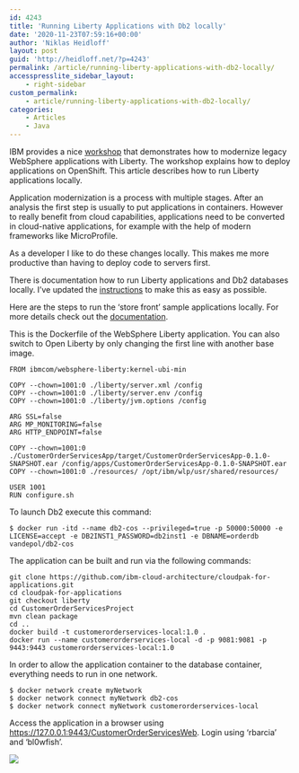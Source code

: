 ```yaml
---
id: 4243
title: 'Running Liberty Applications with Db2 locally'
date: '2020-11-23T07:59:16+00:00'
author: 'Niklas Heidloff'
layout: post
guid: 'http://heidloff.net/?p=4243'
permalink: /article/running-liberty-applications-with-db2-locally/
accesspresslite_sidebar_layout:
    - right-sidebar
custom_permalink:
    - article/running-liberty-applications-with-db2-locally/
categories:
    - Articles
    - Java
---
```


IBM provides a nice [workshop](http://heidloff.net/article/workshop-modernizing-ibm-websphere-applications/) that demonstrates how to modernize legacy WebSphere applications with Liberty. The workshop explains how to deploy applications on OpenShift. This article describes how to run Liberty applications locally.

Application modernization is a process with multiple stages. After an analysis the first step is usually to put applications in containers. However to really benefit from cloud capabilities, applications need to be converted in cloud-native applications, for example with the help of modern frameworks like MicroProfile.

As a developer I like to do these changes locally. This makes me more productive than having to deploy code to servers first.

There is documentation how to run Liberty applications and Db2 databases locally. I’ve updated the [instructions](https://github.com/ibm-cloud-architecture/cloudpak-for-applications/pull/7) to make this as easy as possible.

Here are the steps to run the ‘store front’ sample applications locally. For more details check out the [documentation](https://github.com/ibm-cloud-architecture/cloudpak-for-applications/blob/liberty/liberty-build.md).

This is the Dockerfile of the WebSphere Liberty application. You can also switch to Open Liberty by only changing the first line with another base image.

```
FROM ibmcom/websphere-liberty:kernel-ubi-min

COPY --chown=1001:0 ./liberty/server.xml /config
COPY --chown=1001:0 ./liberty/server.env /config
COPY --chown=1001:0 ./liberty/jvm.options /config

ARG SSL=false
ARG MP_MONITORING=false
ARG HTTP_ENDPOINT=false

COPY --chown=1001:0 ./CustomerOrderServicesApp/target/CustomerOrderServicesApp-0.1.0-SNAPSHOT.ear /config/apps/CustomerOrderServicesApp-0.1.0-SNAPSHOT.ear
COPY --chown=1001:0 ./resources/ /opt/ibm/wlp/usr/shared/resources/

USER 1001
RUN configure.sh
```

To launch Db2 execute this command:

```
$ docker run -itd --name db2-cos --privileged=true -p 50000:50000 -e LICENSE=accept -e DB2INST1_PASSWORD=db2inst1 -e DBNAME=orderdb vandepol/db2-cos
```

The application can be built and run via the following commands:

```
git clone https://github.com/ibm-cloud-architecture/cloudpak-for-applications.git
cd cloudpak-for-applications
git checkout liberty
cd CustomerOrderServicesProject
mvn clean package
cd ..
docker build -t customerorderservices-local:1.0 .
docker run --name customerorderservices-local -d -p 9081:9081 -p 9443:9443 customerorderservices-local:1.0
```

In order to allow the application container to the database container, everything needs to run in one network.

```
$ docker network create myNetwork
$ docker network connect myNetwork db2-cos
$ docker network connect myNetwork customerorderservices-local
```

Access the application in a browser using https://127.0.0.1:9443/CustomerOrderServicesWeb. Login using ‘rbarcia’ and ‘bl0wfish’.

![](../../wp-content/uploads/2020/11/app-modernization-sample-web-png.png)